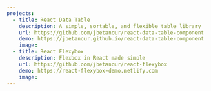 ```yaml
---
projects:
  - title: React Data Table
    description: A simple, sortable, and flexible table library
    url: https://github.com/jbetancur/react-data-table-component
    demo: https://jbetancur.github.io/react-data-table-component
    image: 
  - title: React Flexybox
    description: Flexbox in React made simple
    url: https://github.com/jbetancur/react-flexybox
    demo: https://react-flexybox-demo.netlify.com
    image:
---
```

